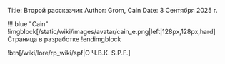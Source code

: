 Title: Второй рассказчик
Author: Grom, Cain
Date: 3 Сентября 2025 г.

!!! blue "Cain"
    !imgblock[/static/wiki/images/avatar/cain_e.png|left|128px,128px,hard]
    Страница в разработке
    !endimgblock

!btn[/wiki/lore/rp_wiki/spf|О Ч.В.К. S.P.F.]
